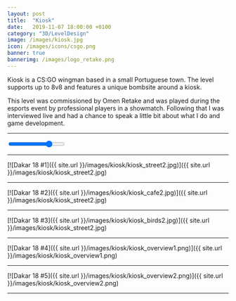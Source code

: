 ```yaml
---
layout: post
title:  "Kiosk"
date:   2019-11-07 18:00:00 +0100
category: "3D/LevelDesign"
image: /images/kiosk.jpg
icon: /images/icons/csgo.png
banner: true
bannerimg: /images/logo_retake.png
---
```


Kiosk is a CS:GO wingman based in a small Portuguese town. The level supports up to 8v8 and features a unique bombsite around a kiosk. 

This level was commissioned by Omen Retake and was played during the esports event by professional players in a showmatch. Following that I was interviewed live and had a chance to speak a little bit about what I do and game development.

<hr>

<div class="comparison" id="comparison-kiosk-1">
  <figure style="background-image: url('/images/kiosk/kiosk_street1.jpg')">
    <div id="divisor-kiosk-1" style="background-image: url('/images/kiosk/kiosk_street2.jpg')"></div>
  </figure>
  <input type="range" min="0" max="100" value="75" class="slider" id="slider-kiosk-1" oninput="moveDivisor('divisor-kiosk-1', 'slider-kiosk-1')">
</div>

<hr>



[![Dakar 18 #1]({{ site.url }}/images/kiosk/kiosk_street2.jpg)]({{ site.url }}/images/kiosk/kiosk_street2.jpg)
<hr>
[![Dakar 18 #2]({{ site.url }}/images/kiosk/kiosk_cafe2.jpg)]({{ site.url }}/images/kiosk/kiosk_street2.jpg)
<hr>
[![Dakar 18 #3]({{ site.url }}/images/kiosk/kiosk_birds2.jpg)]({{ site.url }}/images/kiosk/kiosk_street2.jpg)
<hr>
[![Dakar 18 #4]({{ site.url }}/images/kiosk/kiosk_overview1.png)]({{ site.url }}/images/kiosk/kiosk_overview1.png)
<hr>
[![Dakar 18 #5]({{ site.url }}/images/kiosk/kiosk_overview2.png)]({{ site.url }}/images/kiosk/kiosk_overview2.png)
<hr>
